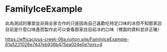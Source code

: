 # FamilyIceExample
此為測試的專案並非與全家合作的只是因為自己喜歡吃特定口味的冰但不知那家店目前是什麼口味進而製作此可以查看那家店目前冰的口味（裡面的資料並非正確）

https://efficacious-creek-06a.notion.site/FamilyIceExample-61a5231026e74d7eb936b475ea024e0e?pvs=4
